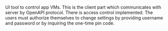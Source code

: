 UI tool to control app VMs.
This is the client part which communicates with server by OpenAPI protocol.
There is access control implemented. The users must authorize themselves to change settings by providing username and password or by inquiring the one-time pin code.
